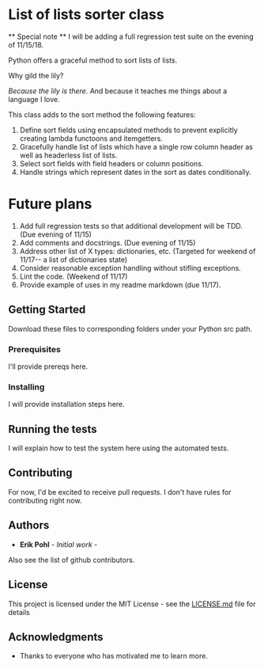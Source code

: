 # List of lists sorter class

** Special note ** I will be adding a full regression test suite on the evening of 11/15/18.
 
Python offers a graceful method to sort lists of lists.

Why gild the lily?

_Because the lily is there._  And because it teaches me things about a language I love.

This class adds to the sort method the following features:
1. Define sort fields using encapsulated methods to prevent explicitly creating lambda functoons and itemgetters.
2. Gracefully handle list of lists which have a single row column header as well as headerless list of lists.
3. Select sort fields with field headers or column positions.
4. Handle strings which represent dates in the sort as dates conditionally.

# Future plans

1. Add full regression tests so that additional development will be TDD. (Due evening of 11/15)
2. Add comments and docstrings. (Due evening of 11/15)
3. Address other list of X types: dictionaries, etc. (Targeted for weekend of 11/17-- a list of dictionaries state)
4. Consider reasonable exception handling without stifling exceptions.
5. Lint the code. (Weekend of 11/17)
6. Provide example of uses in my readme markdown (due 11/17).
  
## Getting Started

Download these files to corresponding folders under your Python src path.

### Prerequisites

I'll provide prereqs here.

### Installing

I will provide installation steps here.

## Running the tests

I will explain how to test the system here using the automated tests.

## Contributing

For now, I'd be excited to receive pull requests.  I don't have rules for contributing right now.

## Authors

* **Erik Pohl** - *Initial work* - 

Also see the list of github contributors.

## License

This project is licensed under the MIT License - see the [LICENSE.md](LICENSE.md) file for details

## Acknowledgments

* Thanks to everyone who has motivated me to learn more.
